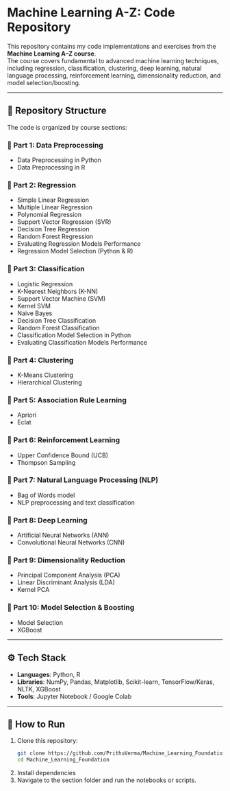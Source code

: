 # Machine Learning A-Z: Code Repository  

This repository contains my code implementations and exercises from the **Machine Learning A–Z course**.  
The course covers fundamental to advanced machine learning techniques, including regression, classification, clustering, deep learning, natural language processing, reinforcement learning, dimensionality reduction, and model selection/boosting.  

---

## 📂 Repository Structure  

The code is organized by course sections:  

### 🔹 Part 1: Data Preprocessing  
- Data Preprocessing in Python  
- Data Preprocessing in R  

### 🔹 Part 2: Regression  
- Simple Linear Regression  
- Multiple Linear Regression  
- Polynomial Regression  
- Support Vector Regression (SVR)  
- Decision Tree Regression  
- Random Forest Regression  
- Evaluating Regression Models Performance  
- Regression Model Selection (Python & R)  

### 🔹 Part 3: Classification  
- Logistic Regression  
- K-Nearest Neighbors (K-NN)  
- Support Vector Machine (SVM)  
- Kernel SVM  
- Naive Bayes  
- Decision Tree Classification  
- Random Forest Classification  
- Classification Model Selection in Python  
- Evaluating Classification Models Performance  

### 🔹 Part 4: Clustering  
- K-Means Clustering  
- Hierarchical Clustering  

### 🔹 Part 5: Association Rule Learning  
- Apriori  
- Eclat  

### 🔹 Part 6: Reinforcement Learning  
- Upper Confidence Bound (UCB)  
- Thompson Sampling  

### 🔹 Part 7: Natural Language Processing (NLP)  
- Bag of Words model  
- NLP preprocessing and text classification  

### 🔹 Part 8: Deep Learning  
- Artificial Neural Networks (ANN)  
- Convolutional Neural Networks (CNN)  

### 🔹 Part 9: Dimensionality Reduction  
- Principal Component Analysis (PCA)  
- Linear Discriminant Analysis (LDA)  
- Kernel PCA  

### 🔹 Part 10: Model Selection & Boosting  
- Model Selection  
- XGBoost  

---

## ⚙️ Tech Stack  
- **Languages**: Python, R  
- **Libraries**: NumPy, Pandas, Matplotlib, Scikit-learn, TensorFlow/Keras, NLTK, XGBoost  
- **Tools**: Jupyter Notebook / Google Colab  

---

## 🚀 How to Run  
1. Clone this repository:  
   ```bash
   git clone https://github.com/PrithuVerma/Machine_Learning_Foundation.git
   cd Machine_Learning_Foundation
2. Install dependencies
3. Navigate to the section folder and run the notebooks or scripts.

